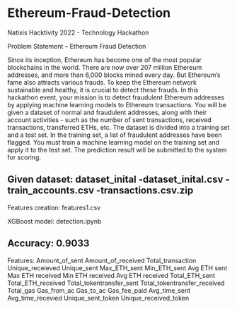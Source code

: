 # Ethereum-Fraud-Detection
Natixis Hacktivity 2022 - Technology Hackathon

Problem Statement – Ethereum Fraud Detection

Since its inception, Ethereum has become one of the most popular blockchains in the world. There are now over 207 million Ethereum addresses, and more than 6,000 blocks mined every day. But Ethereum’s fame also attracts various frauds. To keep the Ethereum network sustainable and healthy, it is crucial to detect these frauds. 
In this hackathon event, your mission is to detect fraudulent Ethereum addresses by applying machine learning models to Ethereum transactions. You will be given a dataset of normal and fraudulent addresses, along with their account activities - such as the number of sent transactions, received transactions, transferred ETHs, etc. The dataset is divided into a training set and a test set. In the training set, a list of fraudulent addresses have been flagged. You must train a machine learning model on the training set and apply it to the test set. The prediction result will be submitted to the system for scoring. 


Given dataset:
dataset_inital
-dataset_inital.csv
-train_accounts.csv
-transactions.csv.zip
----------------------------------------------------------------------------------------------------------------
Features creation:
features1.csv

XGBoost model:
detection.ipynb

Accuracy: 0.9033
----------------

Features:
Amount_of_sent
Amount_of_received
Total_transaction
Unique_receieved
Unique_sent
Max_ETH_sent
Min_ETH_sent
Avg ETH sent
Max ETH received
Min ETH received
Avg ETH received
Total_ETH_sent 
Total_ETH_received
Total_tokentransfer_sent
Total_tokentransfer_received
Total_gas
Gas_from_ac
Gas_to_ac
Gas_fee_paid
Avg_time_sent
Avg_time_recevied
Unique_sent_token
Unique_received_token

